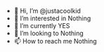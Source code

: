 - 👋 Hi, I’m @justacoolkid
- 👀 I’m interested in Nothing  
- 🌱 I’m currently YES  
- 💞️ I’m looking to Nothing
- 📫 How to reach me Nothing

<!---
justacoolkid/justacoolkid is a ✨ special ✨ repository because its `README.md` (this file) appears on your GitHub profile.
You can click the Preview link to take a look at your changes.
--->
